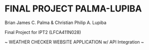 # FINAL PROJECT PALMA-LUPIBA
Brian James C. Palma & Christian Philip A. Lupiba

Final Project for IPT2 (LFCA411N028)

~ WEATHER CHECKER WEBSITE APPLICATION w/ API Integration ~
